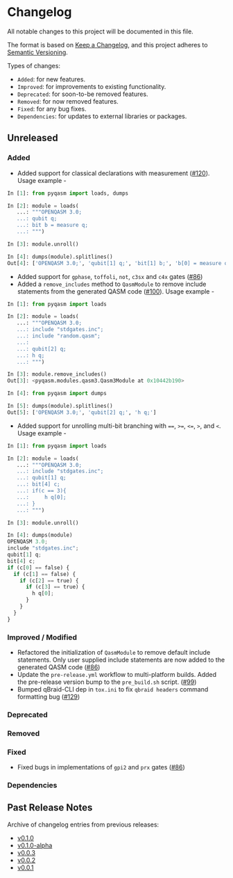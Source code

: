 # Changelog

All notable changes to this project will be documented in this file.

The format is based on [Keep a Changelog](https://keepachangelog.com/en/1.1.0/), and this project adheres to [Semantic Versioning](https://semver.org/spec/v2.0.0.html).

Types of changes:
- `Added`: for new features.
- `Improved`: for improvements to existing functionality.
- `Deprecated`: for soon-to-be removed features.
- `Removed`: for now removed features.
- `Fixed`: for any bug fixes.
- `Dependencies`: for updates to external libraries or packages.

## Unreleased

### Added
- Added support for classical declarations with measurement ([#120](https://github.com/qBraid/pyqasm/pull/120)). Usage example -

```python
In [1]: from pyqasm import loads, dumps

In [2]: module = loads(
   ...: """OPENQASM 3.0;
   ...: qubit q;
   ...: bit b = measure q;
   ...: """)

In [3]: module.unroll()

In [4]: dumps(module).splitlines()
Out[4]: ['OPENQASM 3.0;', 'qubit[1] q;', 'bit[1] b;', 'b[0] = measure q[0];']
```

- Added support for `gphase`, `toffoli`, `not`, `c3sx` and `c4x` gates ([#86](https://github.com/qBraid/pyqasm/pull/86))
- Added a `remove_includes` method to `QasmModule` to remove include statements from the generated QASM code ([#100](https://github.com/qBraid/pyqasm/pull/100)). Usage example - 

```python
In [1]: from pyqasm import loads

In [2]: module = loads(
   ...: """OPENQASM 3.0;
   ...: include "stdgates.inc";
   ...: include "random.qasm";
   ...: 
   ...: qubit[2] q;
   ...: h q;
   ...: """)

In [3]: module.remove_includes()
Out[3]: <pyqasm.modules.qasm3.Qasm3Module at 0x10442b190>

In [4]: from pyqasm import dumps

In [5]: dumps(module).splitlines()
Out[5]: ['OPENQASM 3.0;', 'qubit[2] q;', 'h q;']
```
- Added support for unrolling multi-bit branching with `==`, `>=`, `<=`, `>`, and `<`. Usage example -
```python
In [1]: from pyqasm import loads

In [2]: module = loads(
   ...: """OPENQASM 3.0;
   ...: include "stdgates.inc";
   ...: qubit[1] q;
   ...: bit[4] c;
   ...: if(c == 3){
   ...:     h q[0];
   ...: }
   ...: """)

In [3]: module.unroll()

In [4]: dumps(module)
OPENQASM 3.0;
include "stdgates.inc";
qubit[1] q;
bit[4] c;
if (c[0] == false) {
  if (c[1] == false) {
    if (c[2] == true) {
      if (c[3] == true) {
        h q[0];
      }
    }
  }
}
```

### Improved / Modified
 - Refactored the initialization of `QasmModule` to remove default include statements. Only user supplied include statements are now added to the generated QASM code ([#86](https://github.com/qBraid/pyqasm/pull/86))
- Update the `pre-release.yml` workflow to multi-platform builds. Added the pre-release version bump to the `pre_build.sh` script. ([#99](https://github.com/qBraid/pyqasm/pull/99))
- Bumped qBraid-CLI dep in `tox.ini` to fix `qbraid headers` command formatting bug ([#129](https://github.com/qBraid/pyqasm/pull/129))

### Deprecated

### Removed

### Fixed
- Fixed bugs in implementations of `gpi2` and `prx` gates ([#86](https://github.com/qBraid/pyqasm/pull/86))

### Dependencies

## Past Release Notes

Archive of changelog entries from previous releases:

- [v0.1.0](https://github.com/qBraid/pyqasm/releases/tag/v0.1.0)
- [v0.1.0-alpha](https://github.com/qBraid/pyqasm/releases/tag/v0.1.0-alpha)
- [v0.0.3](https://github.com/qBraid/pyqasm/releases/tag/v0.0.3)
- [v0.0.2](https://github.com/qBraid/pyqasm/releases/tag/v0.0.2)
- [v0.0.1](https://github.com/qBraid/pyqasm/releases/tag/v0.0.1)
